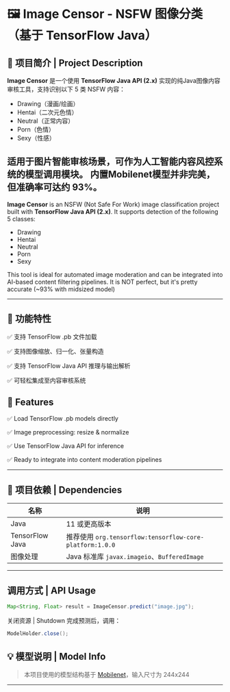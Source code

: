 # 🖼️ Image Censor - NSFW 图像分类（基于 TensorFlow Java）

## 📌 项目简介 | Project Description

**Image Censor** 是一个使用 **TensorFlow Java API (2.x)** 实现的纯Java图像内容审核工具，支持识别以下 5 类 NSFW 内容：

- Drawing（漫画/绘画）
- Hentai（二次元色情）
- Neutral（正常内容）
- Porn（色情）
- Sexy（性感）

适用于图片智能审核场景，可作为人工智能内容风控系统的模型调用模块。
内置Mobilenet模型并非完美，但准确率可达约 93%。
---

**Image Censor** is an NSFW (Not Safe For Work) image classification project built with **TensorFlow Java API (2.x)**. It supports detection of the following 5 classes:

- Drawing
- Hentai
- Neutral
- Porn
- Sexy

This tool is ideal for automated image moderation and can be integrated into AI-based content filtering pipelines.
It is NOT perfect, but it's pretty accurate (~93% with midsized model)

---

## 🚀 功能特性 

✅ 支持 TensorFlow .pb 文件加载

✅ 支持图像缩放、归一化、张量构造

✅ 支持 TensorFlow Java API 推理与输出解析

✅ 可轻松集成至内容审核系统

## 🚀 Features
✅ Load TensorFlow .pb models directly

✅ Image preprocessing: resize & normalize

✅ Use TensorFlow Java API for inference

✅ Ready to integrate into content moderation pipelines

---

## 🧩 项目依赖 | Dependencies

| 名称 | 说明                                                   |
|------|------------------------------------------------------|
| Java | 11 或更高版本                                             |
| TensorFlow Java | 推荐使用 `org.tensorflow:tensorflow-core-platform:1.0.0` |
| 图像处理 | Java 标准库 `javax.imageio`、`BufferedImage`             |

---
## 调用方式 | API Usage

```java
Map<String, Float> result = ImageCensor.predict("image.jpg");
```
 关闭资源 | Shutdown  完成预测后，调用：

```java
ModelHolder.close();
```


## 💡 模型说明 | Model Info

> 本项目使用的模型结构基于 [Mobilenet](https://github.com/GantMan/nsfw_model/tree/master)，输入尺寸为 244x244

---


